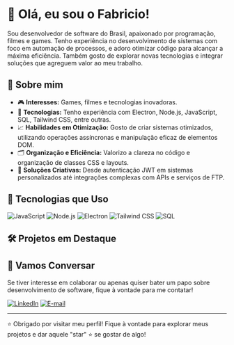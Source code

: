 # 👋 Olá, eu sou o Fabricio!

Sou desenvolvedor de software do Brasil, apaixonado por programação, filmes e games. Tenho experiência no desenvolvimento de sistemas com foco em automação de processos, e adoro otimizar código para alcançar a máxima eficiência. Também gosto de explorar novas tecnologias e integrar soluções que agreguem valor ao meu trabalho.

## 🚀 Sobre mim

- 🎮 **Interesses:** Games, filmes e tecnologias inovadoras.
- 🔧 **Tecnologias:** Tenho experiência com Electron, Node.js, JavaScript, SQL, Tailwind CSS, entre outras.
- 📈 **Habilidades em Otimização:** Gosto de criar sistemas otimizados, utilizando operações assíncronas e manipulação eficaz de elementos DOM.
- 🗂 **Organização e Eficiência:** Valorizo a clareza no código e organização de classes CSS e layouts.
- 🧩 **Soluções Criativas:** Desde autenticação JWT em sistemas personalizados até integrações complexas com APIs e serviços de FTP.

## 🔨 Tecnologias que Uso

![JavaScript](https://img.shields.io/badge/-JavaScript-F7DF1E?style=flat&logo=javascript&logoColor=black)
![Node.js](https://img.shields.io/badge/-Node.js-339933?style=flat&logo=node.js&logoColor=white)
![Electron](https://img.shields.io/badge/-Electron-47848F?style=flat&logo=electron&logoColor=white)
![Tailwind CSS](https://img.shields.io/badge/-Tailwind%20CSS-38B2AC?style=flat&logo=tailwind-css&logoColor=white)
![SQL](https://img.shields.io/badge/-SQL-4479A1?style=flat&logo=MySQL&logoColor=white)

## 🛠️ Projetos em Destaque

## 💬 Vamos Conversar

Se tiver interesse em colaborar ou apenas quiser bater um papo sobre desenvolvimento de software, fique à vontade para me contatar! 

[![LinkedIn](https://img.shields.io/badge/-LinkedIn-0A66C2?style=flat&logo=linkedin&logoColor=white)](www.linkedin.com/in/fabrício-terra-de-lima-57b09a206)
[![E-mail](https://img.shields.io/badge/-Email-D14836?style=flat&logo=gmail&logoColor=white)](mailto:lima.de.terra@hotmail.com)

---

⭐️ Obrigado por visitar meu perfil! Fique à vontade para explorar meus projetos e dar aquele "star" ⭐️ se gostar de algo!
